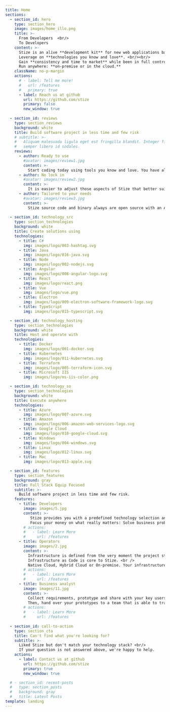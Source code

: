 ```yaml
---
title: Home
sections:
  - section_id: hero
    type: section_hero
    image: images/home_illo.png
    title: >-
      From Developers  <br/>
      To Developers
    content: >-
      Stize is an alive **development kit** for new web applications based in **modern architectures and tools**  <br/><br/>
      Leverage on **technologies you know and love**. <br/><br/>
      Gain **consistency and time to market** while been in full control of your source code. <br/> <br/>
      Run anywhere: **on-premise or in the cloud.**
    className: no-p-margin
    actions:
      # - label: Tell me more!
      #   url: /features
      #   primary: true
      - label: Reach us at github
        url: https://github.com/stize
        primary: false
        new_window: true
  
  - section_id: reviews
    type: section_reviews
    background: white
    title: Build software project in less time and few risk
    # subtitle: >-
    #   Aliquam malesuada ligula eget est fringilla blandit. Integer finibus
    #   semper libero id sodales. 
    reviews:
      - author: Ready to use
        #avatar: images/review1.jpg
        content: >-
          Start coding today using tools you know and love. You have all the important things covered, focusing only on delivering business value.
      - author: No lock in
        #avatar: images/review2.jpg
        content: >-
          It is easier to adjust those aspects of Stize that better suits your technology strategic decision than creating a new Stize from stratch
      - author: Tailored to your needs
        #avatar: images/review3.jpg
        content: >-
          Stize source code and binary always are open source with an Apache 2 License
  
  - section_id: technology_src
    type: section_technologies
    background: white
    title: Create solutions using
    technologies:
      - title: C#
        img: images/logo/003-hashtag.svg
      - title: Java
        img: images/logo/016-java.svg  
      - title: Node
        img: images/logo/002-nodejs.svg
      - title: Angular
        img: images/logo/008-angular-logo.svg  
      - title: React
        img: images/logo/react.png  
      - title: Vue
        img: images/logo/vue.png  
      - title: Electron
        img: images/logo/009-electron-software-framework-logo.svg 
      - title: TypeScript
        img: images/logo/015-typescript.svg 

  - section_id: technology_hosting
    type: section_technologies
    background: white
    title: Host and operate with
    technologies:
      - title: Docker
        img: images/logo/001-docker.svg
      - title: Kubernetes
        img: images/logo/011-kubernetes.svg  
      - title: Terraform
        img: images/logo/005-terraform-icon.svg
      - title: Microsoft IIS
        img: images/logo/ms-iis-color.png  

  - section_id: technology_so
    type: section_technologies
    background: white
    title: Execute anywhere
    technologies:
      - title: Azure
        img: images/logo/007-azure.svg
      - title: Amazon
        img: images/logo/006-amazon-web-services-logo.svg  
      - title: Google Cloud
        img: images/logo/010-google-cloud.svg
      - title: Windows
        img: images/logo/004-windows.svg
      - title: Linux
        img: images/logo/012-linux.svg
      - title: Mac
        img: images/logo/013-apple.svg

  - section_id: features
    type: section_features
    background: gray
    title: Full Stack Equip Focused
    subtitle: >-
      Build software project in less time and few risk.
    features:
      - title: Developers
        image: images/5.jpg
        content: >-
           Stize provides you with a predefined technology selection and way of working. <br />
           Focus your money on what really matters: Solve business problems. Web, Desktop or Mobile, you choose.
        # actions:
        #   - label: Learn More
        #     url: /features
      - title: Operators
        image: images/2.jpg
        content: >-
          Infrastructure is defined from the very moment the project starts and its definition is kept and managed in the same way code is: Source code. <br />
          Infrastructure as Code is core to Stize. <br />
          Native Cloud, Hybrid Cloud or On-premise. Your infrastructure, your rules.
        # actions:
        #   - label: Learn More
        #     url: /features
      - title: Business analyst
        image: images/11.jpg
        content: >-
          Collect requirements, prototype and share with your key users. 
          Then, hand over your prototypes to a team that is able to transform any HTML into a desktop, web or mobile application.
        # actions:
        #   - label: Learn More
        #     url: /features
  
  - section_id: call-to-action
    type: section_cta
    title: Can't find what you're looking for?
    subtitle: >-
      Liked Stize but don't match your technology stack? <br/>
      If your question is not answered above, we're happy to help.
    actions:
      - label: Contact us at github
        url: https://github.com/stize
        primary: true
        new_window: true

  # - section_id: recent-posts
  #   type: section_posts
  #   background: gray
  #   title: Latest Posts
template: landing
---
```

